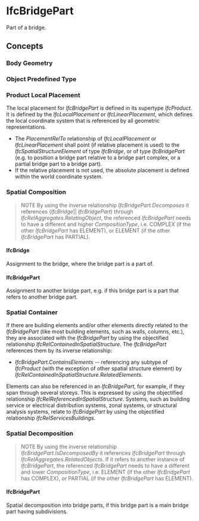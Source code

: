 # IfcBridgePart

Part of a bridge.

## Concepts

### Body Geometry

### Object Predefined Type

### Product Local Placement

The local placement for _IfcBridgePart_ is defined in its supertype _IfcProduct_. It is defined by the _IfcLocalPlacement_ or _IfcLinearPlacement_, which defines the local coordinate system that is referenced by all geometric representations.

* The *PlacementRelTo* relationship of _IfcLocalPlacement_ or _IfcLinearPlacement_ shall point (if relative placement is used) to the _IfcSpatialStructureElement_ of type _IfcBridge_, or of type _IfcBridgePart_ (e.g. to position a bridge part relative to a bridge part complex, or a partial bridge part to a bridge part).
* If the relative placement is not used, the absolute placement is defined within the world coordinate system.

### Spatial Composition

> NOTE  By using the inverse relationship _IfcBridgePart.Decomposes_ it references (_IfcBridge_|| _IfcBridgePart_) through _IfcRelAggregates.RelatingObject_, the referenced _IfcBridgePart_ needs to have a different and higher *CompositionType*, i.e. COMPLEX (if the other _IfcBridgePart_ has ELEMENT), or ELEMENT (if the other _IfcBridgePart_ has PARTIAL).

#### IfcBridge

Assignment to the bridge, where the bridge part is a part of.

#### IfcBridgePart

Assignment to another bridge part, e.g. if this bridge part is a part that refers to another bridge part.

### Spatial Container

If there are building elements and/or other elements directly related to the _IfcBridgePart_ (like most building elements, such as walls, columns, etc.), they are associated with the _IfcBridgePart_ by using the objectified relationship _IfcRelContainedInSpatialStructure_. The _IfcBridgePart_ references them by its inverse relationship:

* _IfcBridgePart.ContainsElements_ -- referencing any subtype of _IfcProduct_ (with the exception of other spatial structure element) by _IfcRelContainedInSpatialStructure.RelatedElements_.

Elements can also be referenced in an _IfcBridgePart_, for example, if they span through several storeys. This is expressed by using the objectified relationship _IfcRelReferencedInSpatialStructure_. Systems, such as building service or electrical distribution systems, zonal systems, or structural analysis systems, relate to _IfcBridgePart_ by using the objectified relationship _IfcRelServicesBuildings_.

### Spatial Decomposition

> NOTE  By using the inverse relationship _IfcBridgePart.IsDecomposedBy_ it references _IfcBridgePart_ through _IfcRelAggregates.RelatedObjects_. If it refers to another instance of _IfcBridgePart_, the referenced _IfcBridgePart_ needs to have a different and lower *CompositionType*, i.e. ELEMENT (if the other _IfcBridgePart_ has COMPLEX), or PARTIAL (if the other _IfcBridgePart_ has ELEMENT).

#### IfcBridgePart

Spatial decomposition into bridge parts, if this bridge part is a main bridge part having subdivisions.
